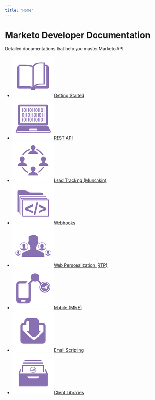 ```yaml
---
title: "Home"
---
```


# Marketo Developer Documentation

Detailed documentations that help you master Marketo API

- [![Getting Started](assets/getting-started.png)Getting Started](getting-started.md)
- [![REST API](assets/rest-api.png)REST API](/rest/)
- [![Lead Tracking](assets/lead-tracking.png)Lead Tracking (Munchkin)](/javascript-api/lead-tracking/)
- [![Webhooks](assets/webhooks.png)Webhooks](/webhooks/)
- [![Web Personalization](assets/personalization.png)Web Personalization (RTP)](/javascript-api/web-personalization/)
- [![Mobile](assets/mobile.png)Mobile (MME)](/mobile/)
- [![Email Scripting](assets/email-scripting.png)Email Scripting](/email-scripting/)
- [![Client Libraries](assets/more-docs.png)Client Libraries](https://github.com/Marketo/Community-Supported-Client-Libraries)
